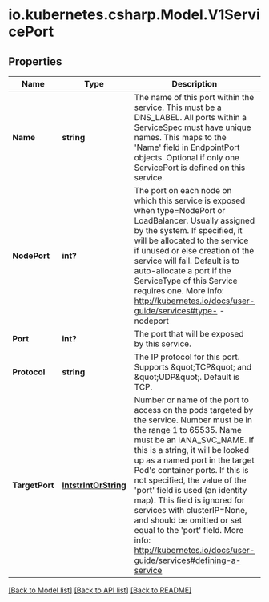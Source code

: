 # io.kubernetes.csharp.Model.V1ServicePort
## Properties

Name | Type | Description | Notes
------------ | ------------- | ------------- | -------------
**Name** | **string** | The name of this port within the service. This must be a DNS_LABEL. All ports within a ServiceSpec must have unique names. This maps to the &#39;Name&#39; field in EndpointPort objects. Optional if only one ServicePort is defined on this service. | [optional] 
**NodePort** | **int?** | The port on each node on which this service is exposed when type&#x3D;NodePort or LoadBalancer. Usually assigned by the system. If specified, it will be allocated to the service if unused or else creation of the service will fail. Default is to auto-allocate a port if the ServiceType of this Service requires one. More info: http://kubernetes.io/docs/user-guide/services#type- -nodeport | [optional] 
**Port** | **int?** | The port that will be exposed by this service. | 
**Protocol** | **string** | The IP protocol for this port. Supports \&quot;TCP\&quot; and \&quot;UDP\&quot;. Default is TCP. | [optional] 
**TargetPort** | [**IntstrIntOrString**](IntstrIntOrString.md) | Number or name of the port to access on the pods targeted by the service. Number must be in the range 1 to 65535. Name must be an IANA_SVC_NAME. If this is a string, it will be looked up as a named port in the target Pod&#39;s container ports. If this is not specified, the value of the &#39;port&#39; field is used (an identity map). This field is ignored for services with clusterIP&#x3D;None, and should be omitted or set equal to the &#39;port&#39; field. More info: http://kubernetes.io/docs/user-guide/services#defining-a-service | [optional] 

[[Back to Model list]](../README.md#documentation-for-models) [[Back to API list]](../README.md#documentation-for-api-endpoints) [[Back to README]](../README.md)

